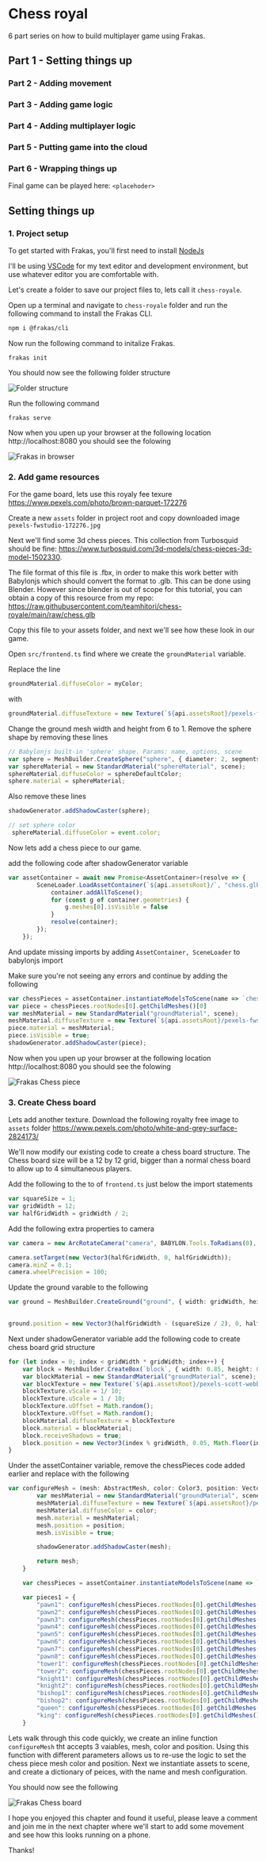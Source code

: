 # Chess royal

6 part series on how to build multiplayer game using Frakas.

## Part 1 - Setting things up
### Part 2 - Adding movement
### Part 3 - Adding game logic
### Part 4 - Adding multiplayer logic
### Part 5 - Putting game into the cloud
### Part 6 - Wrapping things up

Final game can be played here: `<placehoder>`

## Setting things up

### 1. Project setup
To get started with Frakas, you'll first need to install [NodeJs](https://nodejs.org)

I'll be using [VSCode](https://code.visualstudio.com/) for my text editor and development environment, but use whatever editor you are comfortable with.

Let's create a folder to save our project files to, lets call it `chess-royale`.

Open up a terminal and navigate to `chess-royale` folder and run the following command to install the Frakas CLI.

```bash
npm i @frakas/cli
```

Now run the following command to initalize Frakas.

```
frakas init
```
You should now see the following folder structure

![Folder structure](https://raw.githubusercontent.com/teamhitori/chess-royale/main/raw/init.jpg)


Run the following command

```
frakas serve
```

Now when you upen up your browser at the following location http://localhost:8080 you should see the folowing

![Frakas in browser](https://raw.githubusercontent.com/teamhitori/chess-royale/main/raw/frakas-init.gif)


### 2. Add game resources

For the game board, lets use this royaly fee texure https://www.pexels.com/photo/brown-parquet-172276

Create a new `assets` folder in project root and copy downloaded image `pexels-fwstudio-172276.jpg`

Next we'll find some 3d chess pieces. This collection from Turbosquid should be fine: https://www.turbosquid.com/3d-models/chess-pieces-3d-model-1502330.

The file format of this file is .fbx, in order to make this work better with Babylonjs which should convert the format to .glb. This can be done using Blender. However since blender is out of scope for this tutorial, you can obtain a copy of this resource from my repo: https://raw.githubusercontent.com/teamhitori/chess-royale/main/raw/chess.glb

Copy this file to your assets folder, and next we'll see how these look in our game.

Open `src/frontend.ts` find where we create the `groundMaterial` variable.

Replace the line
``` ts
groundMaterial.diffuseColor = myColor;
```
with
``` ts
groundMaterial.diffuseTexture = new Texture(`${api.assetsRoot}/pexels-fwstudio-172276.jpg`);
```

Change the ground mesh width and height from 6 to 1.
Remove the sphere shape by removing these lines
``` ts
// Babylonjs built-in 'sphere' shape. Params: name, options, scene
var sphere = MeshBuilder.CreateSphere("sphere", { diameter: 2, segments: 32 }, scene);
var sphereMaterial = new StandardMaterial("sphereMaterial", scene);
sphereMaterial.diffuseColor = sphereDefaultColor;
sphere.material = sphereMaterial;
```
Also remove these lines
``` ts
shadowGenerator.addShadowCaster(sphere);

// set sphere color
 sphereMaterial.diffuseColor = event.color;
```

Now lets add a chess piece to our game.

add the following code after shadowGenerator variable

``` ts
var assetContainer = await new Promise<AssetContainer>(resolve => {
        SceneLoader.LoadAssetContainer(`${api.assetsRoot}/`, "chess.glb", scene, (container) => {
            container.addAllToScene();
            for (const g of container.geometries) {
                g.meshes[0].isVisible = false
            }
            resolve(container);
        });
    });
```

And update missing imports by adding `AssetContainer, SceneLoader` to babylonjs import

Make sure you're not seeing any errors and continue by adding the following

``` ts
var chessPieces = assetContainer.instantiateModelsToScene(name => `chess-pieces`, true, { doNotInstantiate: true });
var piece = chessPieces.rootNodes[0].getChildMeshes()[0]
var meshMaterial = new StandardMaterial("groundMaterial", scene);
meshMaterial.diffuseTexture = new Texture(`${api.assetsRoot}/pexels-fwstudio-172276.jpg`);
piece.material = meshMaterial;
piece.isVisible = true;
shadowGenerator.addShadowCaster(piece);
```

Now when you upen up your browser at the following location http://localhost:8080 you should see the folowing

![Frakas Chess piece](https://raw.githubusercontent.com/teamhitori/chess-royale/main/raw/chess-piece.gif)

### 3. Create Chess board

Lets add another texture. Download the following royalty free image to `assets` folder https://www.pexels.com/photo/white-and-grey-surface-2824173/

We'll now modify our existing code to create a chess board structure. The Chess board size will be a 12 by 12 grid, bigger than a normal chess board to allow up to 4 simultaneous players.

Add the following to the to of `frontend.ts` just below the import statements

```ts
var squareSize = 1;
var gridWidth = 12;
var halfGridWidth = gridWidth / 2;
```

Add the following extra properties to camera

```ts
var camera = new ArcRotateCamera("camera", BABYLON.Tools.ToRadians(0), BABYLON.Tools.ToRadians(55), 14, new Vector3(halfGridWidth, 0, halfGridWidth), scene);

camera.setTarget(new Vector3(halfGridWidth, 0, halfGridWidth));
camera.minZ = 0.1;
camera.wheelPrecision = 100;
```

Update the ground varable to the following

``` ts
var ground = MeshBuilder.CreateGround("ground", { width: gridWidth, height: gridWidth }, scene);
    
```
``` ts
ground.position = new Vector3(halfGridWidth - (squareSize / 2), 0, halfGridWidth - (squareSize / 2));
```

Next under shadowGenerator variable add the following code to create chess board grid structure

``` ts
for (let index = 0; index < gridWidth * gridWidth; index++) {
    var block = MeshBuilder.CreateBox(`block`, { width: 0.85, height: 0.1, depth: 0.85 });
    var blockMaterial = new StandardMaterial("groundMaterial", scene);
    var blockTexture = new Texture(`${api.assetsRoot}/pexels-scott-webb-2824173.jpg`);
    blockTexture.vScale = 1/ 10;
    blockTexture.uScale = 1 / 10;
    blockTexture.uOffset = Math.random();
    blockTexture.vOffset = Math.random();
    blockMaterial.diffuseTexture = blockTexture
    block.material = blockMaterial;
    block.receiveShadows = true;
    block.position = new Vector3(index % gridWidth, 0.05, Math.floor(index / gridWidth));
}

```

Under the assetContainer variable, remove the chessPieces code added earlier and replace with the following

``` ts
var configureMesh = (mesh: AbstractMesh, color: Color3, position: Vector3) => {
        var meshMaterial = new StandardMaterial("groundMaterial", scene);
        meshMaterial.diffuseTexture = new Texture(`${api.assetsRoot}/pexels-fwstudio-172276.jpg`);
        meshMaterial.diffuseColor = color;
        mesh.material = meshMaterial;
        mesh.position = position;
        mesh.isVisible = true;

        shadowGenerator.addShadowCaster(mesh);

        return mesh;
    }

    var chessPieces = assetContainer.instantiateModelsToScene(name => `chess-pieces`, true, { doNotInstantiate: true });

    var pieces1 = {
        "pawn1": configureMesh(chessPieces.rootNodes[0].getChildMeshes()[0].clone("", null, false)!!, Color3.Red(), new Vector3(-10, 0.1, 2)),
        "pawn2": configureMesh(chessPieces.rootNodes[0].getChildMeshes()[0].clone("", null, false)!!, Color3.Red(), new Vector3(-10, 0.1, 3)),
        "pawn3": configureMesh(chessPieces.rootNodes[0].getChildMeshes()[0].clone("", null, false)!!, Color3.Red(), new Vector3(-10, 0.1, 4)),
        "pawn4": configureMesh(chessPieces.rootNodes[0].getChildMeshes()[0].clone("", null, false)!!, Color3.Red(), new Vector3(-10, 0.1, 5)),
        "pawn5": configureMesh(chessPieces.rootNodes[0].getChildMeshes()[0].clone("", null, false)!!, Color3.Red(), new Vector3(-10, 0.1, 6)),
        "pawn6": configureMesh(chessPieces.rootNodes[0].getChildMeshes()[0].clone("", null, false)!!, Color3.Red(), new Vector3(-10, 0.1, 7)),
        "pawn7": configureMesh(chessPieces.rootNodes[0].getChildMeshes()[0].clone("", null, false)!!, Color3.Red(), new Vector3(-10, 0.1, 8)),
        "pawn8": configureMesh(chessPieces.rootNodes[0].getChildMeshes()[0].clone("", null, false)!!, Color3.Red(), new Vector3(-10, 0.1, 9)),
        "tower1": configureMesh(chessPieces.rootNodes[0].getChildMeshes()[1].clone("", null, false)!!, Color3.Red(), new Vector3(-11, 0.1, 2)),
        "tower2": configureMesh(chessPieces.rootNodes[0].getChildMeshes()[1].clone("", null, false)!!, Color3.Red(), new Vector3(-11, 0.1, 9)),
        "knight1": configureMesh(chessPieces.rootNodes[0].getChildMeshes()[5].clone("", null, false)!!, Color3.Red(), new Vector3(-11, 0.1, 3)),
        "knight2": configureMesh(chessPieces.rootNodes[0].getChildMeshes()[5].clone("", null, false)!!, Color3.Red(), new Vector3(-11, 0.1, 8)),
        "bishop1": configureMesh(chessPieces.rootNodes[0].getChildMeshes()[2].clone("", null, false)!!, Color3.Red(), new Vector3(-11, 0.1, 4)),
        "bishop2": configureMesh(chessPieces.rootNodes[0].getChildMeshes()[2].clone("", null, false)!!, Color3.Red(), new Vector3(-11, 0.1, 7)),
        "queen": configureMesh(chessPieces.rootNodes[0].getChildMeshes()[3].clone("", null, false)!!, Color3.Red(), new Vector3(-11, 0.1, 5)),
        "king": configureMesh(chessPieces.rootNodes[0].getChildMeshes()[4].clone("", null, false)!!, Color3.Red(), new Vector3(-11, 0.1, 6))
    }

```

Lets walk through this code quickly, we create an inline function `configureMesh` tht accepts 3 vaiables, mesh, color and position. Using this function with different parameters allows us to re-use the logic to set the chess piece mesh color and position. Next we instantiate assets to scene, and create a dictionary of peices, with the name and mesh configuration.

You should now see the following

![Frakas Chess board](https://raw.githubusercontent.com/teamhitori/chess-royale/main/raw/chess-board.gif)


I hope you enjoyed this chapter and found it useful, please leave a comment and join me in the next chapter where we'll start to add some movement and see how this looks running on a phone.

Thanks!